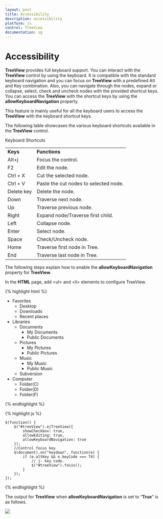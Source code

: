 ```yaml
---
layout: post
title: Accessibility
description: accessibility
platform: js
control: TreeView
documentation: ug
---
```


# Accessibility

**TreeView** provides full keyboard support. You can interact with the **TreeView** control by using the keyboard. It is compatible with the standard keyboard navigation and you can focus on **TreeView** with a predefined Alt and Key combination. Also, you can navigate through the nodes, expand or collapse, select, check and uncheck nodes with the provided shortcut keys. You can access the **TreeView** with the shortcut keys by using the **allowKeyboardNavigation** property.

This feature is mainly useful for all the keyboard users to access the **TreeView** with the keyboard shortcut keys.

The following table showcases the various keyboard shortcuts available in the **TreeView** control. 

Keyboard Shortcuts

<table>
<tr>
<td>
<b>Keys </b></td><td>
<b>Functions</b></td></tr>
<tr>
<td>
Alt+j</td><td>
Focus the control.</td></tr>
<tr>
<td>
F2</td><td>
Edit the node.</td></tr>
<tr>
<td>
Ctrl + X</td><td>
Cut the selected node.</td></tr>
<tr>
<td>
Ctrl + V</td><td>
Paste the cut nodes to selected node.</td></tr>
<tr>
<td>
Delete key</td><td>
Delete the node.</td></tr>
<tr>
<td>
Down</td><td>
Traverse next node.</td></tr>
<tr>
<td>
Up</td><td>
Traverse previous node.</td></tr>
<tr>
<td>
Right</td><td>
Expand node/Traverse first child.</td></tr>
<tr>
<td>
Left</td><td>
Collapse node.</td></tr>
<tr>
<td>
Enter</td><td>
Select node.</td></tr>
<tr>
<td>
Space</td><td>
Check/Uncheck node.</td></tr>
<tr>
<td>
Home</td><td>
Traverse first node in Tree.</td></tr>
<tr>
<td>
End</td><td>
Traverse last node in Tree.</td></tr>
</table>


The following steps explain how to enable the **allowKeyboardNavigation** property for **TreeView**.

In the **HTML** page, add &lt;ul&gt; and &lt;li&gt; elements to configure TreeView.

{% highlight html %}

<ul id="treeView">
<li class="expanded">Favorites
        <ul>
            <li>Desktop</li>
            <li>Downloads</li>
            <li>Recent places</li>
        </ul>
</li>
<li class="expanded">Libraries
        <ul>
            <li>Documents
                <ul>
                    <li>My Documents</li>
                    <li>Public Documents</li>
                </ul>
            </li>
            <li>Pictures
                <ul>
                    <li>My Pictures</li>
                    <li>Public Pictures</li>
                </ul>
            </li>
            <li>Music
                <ul>
                    <li>My Music</li>
                    <li>Public Music</li>
                </ul>
            </li>
            <li>Subversion</li>
        </ul>
</li>
<li>Computer
        <ul>
            <li>Folder(C)</li>
            <li>Folder(D)</li>
            <li>Folder(F)</li>
        </ul>
</li>
</ul>

{% endhighlight %}

{% highlight js %}

	$(function() {
	    $("#treeView").ejTreeView({
	        showCheckbox: true,
	        allowEditing: true,
	        allowKeyboardNavigation: true
	    });
	    //Control focus key
	    $(document).on("keydown", function(e) {
	        if (e.altKey && e.keyCode === 74) {
	            // j- key code.
	            $("#treeView").focus();
	        }
	    });
	});


{% endhighlight %}

The output for **TreeView** when **allowKeyboardNavigation** is set to “**True**” is as follows.

![]("/js/TreeView/Accessibility_images/Accessibility_img1.png")
